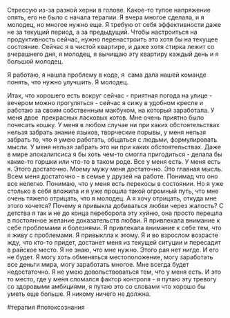 Стрессую из-за разной херни в голове. Какое-то тупое напряжение опять, его не было с начала терапии. Я вчера многое сделала, и я молодец, но многое нужно еще. Я требую от себя эффективности даже не за текущий период, а за предыдущий. Чтобы настроиться на продуктивность сейчас, нужно перенастроить это хотя бы на текущее состояние. Сейчас я в чистой квартире, и даже хотя стирка лежит со вчерашнего дня, я молодец, я вычищаю эту квартиру каждый день и я большой молодец. 

Я работаю, я нашла проблему в коде, я  сама дала нашей команде понять, что нужно улучшить. Я молодец. 

Итак, что хорошего есть вокруг сейчас - приятная погода на улице - вечером можно прогуляться - сейчас я сижу в удобном кресле и работаю за своим собственным макбуком, на который заработала. У меня двое  прекрасных ласковых котов. Мне очень приятно было почесать кошку. У меня в любом случае ни при каких обстоятельствах нельзя забрать знание языков, творческие порывы, у меня нельзя забрать то, что я умею работать, общаться с людьми, формулировать мысли. У меня нельзя забрать это ни при каких обстоятельствах. Даже в мире апокалипсиса я бы хоть чем-то смогла пригодиться - делала бы какие-то горшки или что-то в таком роде. Все у меня есть. У меня есть я. Этого достаточно. Моему мужу меня достаточно. Это главная мысль. Всем меня достаточно - в семье у друзей на работе. Понимад что оно все нелегко. Понимаю, что у меня есть перекосы в состоянии. Но я уже столько в себя вложила и я уже прошла такой огромный путь, что мне очень тяжело отрицать, что я молодец. А я хочу отрицать, откуда мне этого хочется? Почему я привыкла добиваться любви через жалость? С детства я так и не до конца переборола эту хуйню, она просто перешла в постоянное желание доказательств любви. Я привлекала внимание к себе проблемами и болезнями. Я привлекала внимание к себе тем, что я живу с проблемами. Я привыклла к этому. Я и во взрослом возрасте жду, что кто-то придет, достанет меня из текущей ситуции и пересадит в райское место. Я не знаю, что мне нужно. Этого рая нет нигде. И его не будет. Я могу хоть обменяться местоположение, могу заработать все деньги мира, могу заработать многое. Мне всегда будет недостаточно. Я не умею довольствоваться тем, что у меня есть. И это то место, где у меня сломался фактор контроля - я путаю эту тревогу со здоровыми амбициями, я путаю это со словами что хорошо бы уметь еще больше. Я никому ничего не должна.

#терапия #потоксознания 
